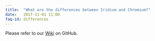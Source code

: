 ```yaml
---
title:	"What are the differences between Iridium and Chromium?"
date: 	2017-11-01 11:00
faq-id:	differences
---
```

Please refer to our <a href="https://github.com/iridium-browser/tracker/wiki" title="Differences between Iridium and Chromium">Wiki</a> on GitHub.